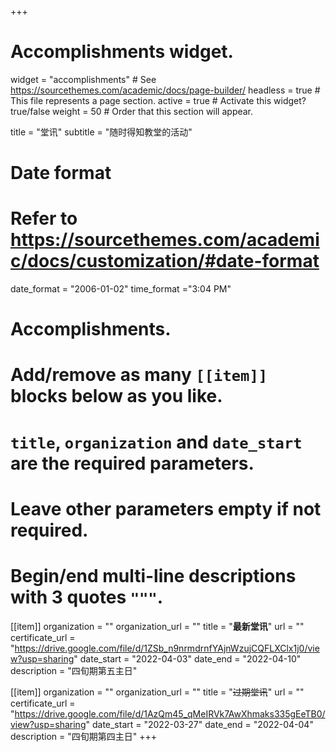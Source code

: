 +++
# Accomplishments widget.
widget = "accomplishments"  # See https://sourcethemes.com/academic/docs/page-builder/
headless = true  # This file represents a page section.
active = true  # Activate this widget? true/false
weight = 50  # Order that this section will appear.

title = "堂讯"
subtitle = "随时得知教堂的活动"

# Date format
#   Refer to https://sourcethemes.com/academic/docs/customization/#date-format
date_format = "2006-01-02"
time_format ="3:04 PM"

# Accomplishments.
#   Add/remove as many `[[item]]` blocks below as you like.
#   `title`, `organization` and `date_start` are the required parameters.
#   Leave other parameters empty if not required.
#   Begin/end multi-line descriptions with 3 quotes `"""`.

[[item]]
  organization = ""
  organization_url = ""
  title = "**最新堂讯**"
  url = ""
  certificate_url = "https://drive.google.com/file/d/1ZSb_n9nrmdrnfYAjnWzujCQFLXClx1j0/view?usp=sharing"
  date_start = "2022-04-03"
  date_end = "2022-04-10"
  description = "四旬期第五主日"

[[item]]
  organization = ""
  organization_url = ""
  title = "~~过期堂讯~~"
  url = ""
  certificate_url = "https://drive.google.com/file/d/1AzQm45_qMeIRVk7AwXhmaks335gEeTB0/view?usp=sharing"
  date_start = "2022-03-27"
  date_end = "2022-04-04"
  description = "四旬期第四主日"
+++
